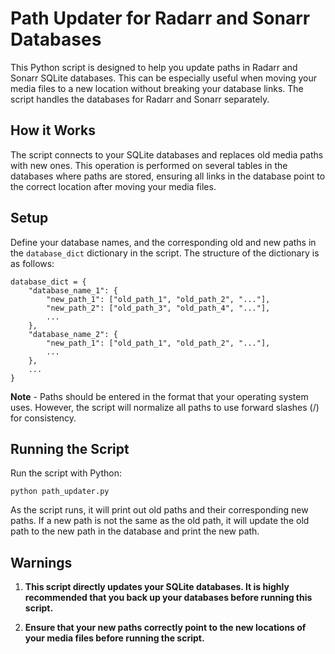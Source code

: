 # Path Updater for Radarr and Sonarr Databases

This Python script is designed to help you update paths in Radarr and Sonarr SQLite databases. This can be especially useful when moving your media files to a new location without breaking your database links. The script handles the databases for Radarr and Sonarr separately.

## How it Works

The script connects to your SQLite databases and replaces old media paths with new ones. This operation is performed on several tables in the databases where paths are stored, ensuring all links in the database point to the correct location after moving your media files.

## Setup

Define your database names, and the corresponding old and new paths in the `database_dict` dictionary in the script. The structure of the dictionary is as follows:

```
database_dict = {
    "database_name_1": {
        "new_path_1": ["old_path_1", "old_path_2", "..."],
        "new_path_2": ["old_path_3", "old_path_4", "..."],
        ...
    },
    "database_name_2": {
        "new_path_1": ["old_path_1", "old_path_2", "..."],
        ...
    },
    ...
}
```

**Note** - Paths should be entered in the format that your operating system uses. However, the script will normalize all paths to use forward slashes (/) for consistency.

## Running the Script

Run the script with Python:

```
python path_updater.py
```

As the script runs, it will print out old paths and their corresponding new paths. If a new path is not the same as the old path, it will update the old path to the new path in the database and print the new path.

## Warnings

1. **This script directly updates your SQLite databases. It is highly recommended that you back up your databases before running this script.**

2. **Ensure that your new paths correctly point to the new locations of your media files before running the script.**
